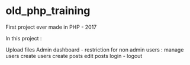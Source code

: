 # old_php_training
First project ever made in PHP - 2017

In this project :

Upload files 
Admin dashboard - restriction for non admin users : manage users
create users
create posts
edit posts
login - logout

